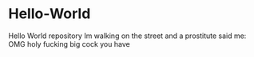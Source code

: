 # Hello-World
Hello World repository
Im walking on the street and a prostitute said me: OMG holy fucking big cock you have
